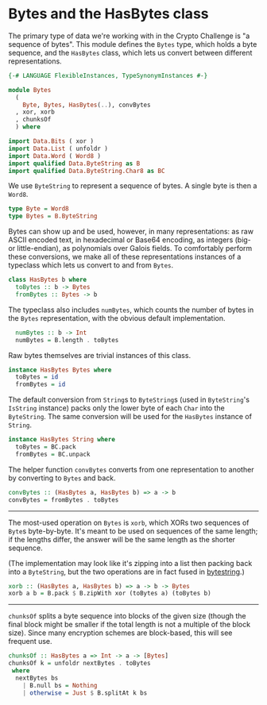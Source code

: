 # Bytes and the HasBytes class

The primary type of data we're working with in the Crypto Challenge
is "a sequence of bytes".
This module defines the `Bytes` type, which holds a byte sequence,
and the `HasBytes` class,
which lets us convert between different representations.

```haskell
{-# LANGUAGE FlexibleInstances, TypeSynonymInstances #-}

module Bytes
  (
    Byte, Bytes, HasBytes(..), convBytes
  , xor, xorb
  , chunksOf
  ) where

import Data.Bits ( xor )
import Data.List ( unfoldr )
import Data.Word ( Word8 )
import qualified Data.ByteString as B
import qualified Data.ByteString.Char8 as BC
```

We use `ByteString` to represent a sequence of bytes.
A single byte is then a `Word8`.

```haskell
type Byte = Word8
type Bytes = B.ByteString
```

Bytes can show up and be used, however, in many representations:
as raw ASCII encoded text, in hexadecimal or Base64 encoding,
as integers (big- or little-endian), as polynomials over Galois fields.
To comfortably perform these conversions,
we make all of these representations instances of a typeclass
which lets us convert to and from `Bytes`.

```haskell
class HasBytes b where
  toBytes :: b -> Bytes
  fromBytes :: Bytes -> b
```

The typeclass also includes `numBytes`,
which counts the number of bytes in the `Bytes` representation,
with the obvious default implementation.

```haskell
  numBytes :: b -> Int
  numBytes = B.length . toBytes
```

Raw bytes themselves are trivial instances of this class.

```haskell
instance HasBytes Bytes where
  toBytes = id
  fromBytes = id
```

The default conversion from `String`s to `ByteString`s
 (used in `ByteString`'s `IsString` instance)
packs only the lower byte of each `Char` into the `ByteString`.
The same conversion will be used for the `HasBytes` instance of `String`.

```haskell
instance HasBytes String where
  toBytes = BC.pack
  fromBytes = BC.unpack
```

The helper function `convBytes` converts from one representation to another
by converting to `Bytes` and back.

```haskell
convBytes :: (HasBytes a, HasBytes b) => a -> b
convBytes = fromBytes . toBytes
```

---

The most-used operation on `Bytes` is `xorb`,
which XORs two sequences of `Byte`s byte-by-byte.
It's meant to be used on sequences of the same length;
if the lengths differ,
the answer will be the same length as the shorter sequence.

(The implementation may look like it's zipping into a list
then packing back into a `ByteString`,
but the two operations are in fact fused in
[bytestring](https://hackage.haskell.org/package/bytestring).)

```haskell
xorb :: (HasBytes a, HasBytes b) => a -> b -> Bytes
xorb a b = B.pack $ B.zipWith xor (toBytes a) (toBytes b)
```

---

`chunksOf` splits a byte sequence into blocks of the given size
(though the final block might be smaller if the total length is not a
multiple of the block size).
Since many encryption schemes are block-based,
this will see frequent use.

```haskell
chunksOf :: HasBytes a => Int -> a -> [Bytes]
chunksOf k = unfoldr nextBytes . toBytes
 where
  nextBytes bs
    | B.null bs = Nothing
    | otherwise = Just $ B.splitAt k bs
```
